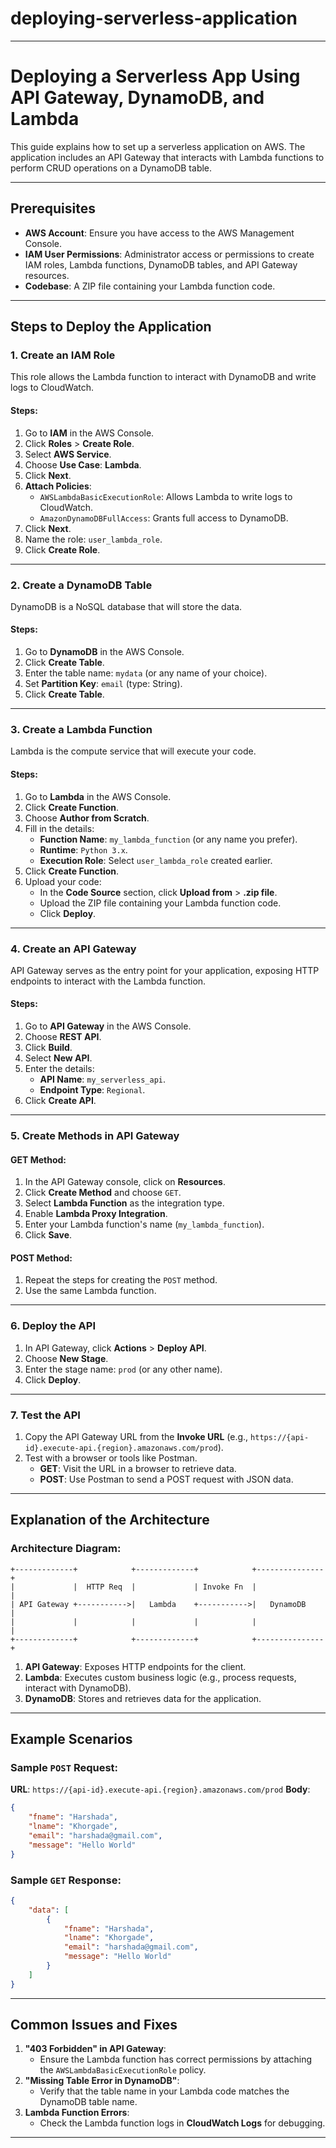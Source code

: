 # deploying-serverless-application


---

# Deploying a Serverless App Using API Gateway, DynamoDB, and Lambda

This guide explains how to set up a serverless application on AWS. The application includes an API Gateway that interacts with Lambda functions to perform CRUD operations on a DynamoDB table.

---

## Prerequisites
- **AWS Account**: Ensure you have access to the AWS Management Console.
- **IAM User Permissions**: Administrator access or permissions to create IAM roles, Lambda functions, DynamoDB tables, and API Gateway resources.
- **Codebase**: A ZIP file containing your Lambda function code.

---

## Steps to Deploy the Application

### 1. **Create an IAM Role**
This role allows the Lambda function to interact with DynamoDB and write logs to CloudWatch.

#### Steps:
1. Go to **IAM** in the AWS Console.
2. Click **Roles** > **Create Role**.
3. Select **AWS Service**.
4. Choose **Use Case**: **Lambda**.
5. Click **Next**.
6. **Attach Policies**:
   - `AWSLambdaBasicExecutionRole`: Allows Lambda to write logs to CloudWatch.
   - `AmazonDynamoDBFullAccess`: Grants full access to DynamoDB.
7. Click **Next**.
8. Name the role: `user_lambda_role`.
9. Click **Create Role**.

---

### 2. **Create a DynamoDB Table**
DynamoDB is a NoSQL database that will store the data.

#### Steps:
1. Go to **DynamoDB** in the AWS Console.
2. Click **Create Table**.
3. Enter the table name: `mydata` (or any name of your choice).
4. Set **Partition Key**: `email` (type: String).
5. Click **Create Table**.

---

### 3. **Create a Lambda Function**
Lambda is the compute service that will execute your code.

#### Steps:
1. Go to **Lambda** in the AWS Console.
2. Click **Create Function**.
3. Choose **Author from Scratch**.
4. Fill in the details:
   - **Function Name**: `my_lambda_function` (or any name you prefer).
   - **Runtime**: `Python 3.x`.
   - **Execution Role**: Select `user_lambda_role` created earlier.
5. Click **Create Function**.
6. Upload your code:
   - In the **Code Source** section, click **Upload from** > **.zip file**.
   - Upload the ZIP file containing your Lambda function code.
   - Click **Deploy**.

---

### 4. **Create an API Gateway**
API Gateway serves as the entry point for your application, exposing HTTP endpoints to interact with the Lambda function.

#### Steps:
1. Go to **API Gateway** in the AWS Console.
2. Choose **REST API**.
3. Click **Build**.
4. Select **New API**.
5. Enter the details:
   - **API Name**: `my_serverless_api`.
   - **Endpoint Type**: `Regional`.
6. Click **Create API**.

---

### 5. **Create Methods in API Gateway**

#### **GET Method**:
1. In the API Gateway console, click on **Resources**.
2. Click **Create Method** and choose `GET`.
3. Select **Lambda Function** as the integration type.
4. Enable **Lambda Proxy Integration**.
5. Enter your Lambda function's name (`my_lambda_function`).
6. Click **Save**.

#### **POST Method**:
1. Repeat the steps for creating the `POST` method.
2. Use the same Lambda function.

---

### 6. **Deploy the API**
1. In API Gateway, click **Actions** > **Deploy API**.
2. Choose **New Stage**.
3. Enter the stage name: `prod` (or any other name).
4. Click **Deploy**.

---

### 7. **Test the API**
1. Copy the API Gateway URL from the **Invoke URL** (e.g., `https://{api-id}.execute-api.{region}.amazonaws.com/prod`).
2. Test with a browser or tools like Postman.
   - **GET**: Visit the URL in a browser to retrieve data.
   - **POST**: Use Postman to send a POST request with JSON data.

---

## Explanation of the Architecture

### Architecture Diagram:
```plaintext
+-------------+            +-------------+            +---------------+
|             |  HTTP Req  |             | Invoke Fn  |               |
| API Gateway +----------->|   Lambda    +----------->|   DynamoDB     |
|             |            |             |            |               |
+-------------+            +-------------+            +---------------+
```

1. **API Gateway**: Exposes HTTP endpoints for the client.
2. **Lambda**: Executes custom business logic (e.g., process requests, interact with DynamoDB).
3. **DynamoDB**: Stores and retrieves data for the application.

---

## Example Scenarios

### Sample `POST` Request:
**URL**: `https://{api-id}.execute-api.{region}.amazonaws.com/prod`
**Body**:
```json
{
    "fname": "Harshada",
    "lname": "Khorgade",
    "email": "harshada@gmail.com",
    "message": "Hello World"
}
```

### Sample `GET` Response:
```json
{
    "data": [
        {
            "fname": "Harshada",
            "lname": "Khorgade",
            "email": "harshada@gmail.com",
            "message": "Hello World"
        }
    ]
}
```

---

## Common Issues and Fixes

1. **"403 Forbidden" in API Gateway**:
   - Ensure the Lambda function has correct permissions by attaching the `AWSLambdaBasicExecutionRole` policy.
2. **"Missing Table Error in DynamoDB"**:
   - Verify that the table name in your Lambda code matches the DynamoDB table name.
3. **Lambda Function Errors**:
   - Check the Lambda function logs in **CloudWatch Logs** for debugging.

---
